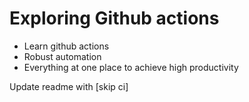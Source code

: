 # Exploring Github actions
- Learn github actions
- Robust automation
- Everything at one place to achieve high productivity


Update readme with [skip ci]
